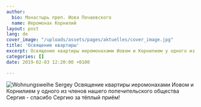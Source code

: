 ```yaml
---
author:
  bio: Монастырь преп. Иова Почаевского
  name: Иеромонах Корнилий
layout: post
lang: de
cover_image: "/uploads/assets/pages/aktuelles/cover_image.jpg"
title: 'Освящение квартиры'
excerpt: Освящение квартиры иеромонахами Иовом и Корнилием у одного из членов нашего попечительского общества Сергия...
categories: []
date: 2019-02-03 12:20:00 +0100

---
```

![Wohnungsweihe Sergey](/uploads/media/2019/IMG_0619.jpeg)
Освящение квартиры иеромонахами Иовом и Корнилием у одного из членов нашего попечительского общества Сергия - спасибо Сергию за тёплый приём!
